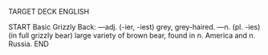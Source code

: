 TARGET DECK
ENGLISH

START
Basic
Grizzly
Back: —adj. (-ier, -iest) grey, grey-haired. —n. (pl. -ies) (in full grizzly bear) large variety of brown bear, found in n. America and n. Russia.
END

